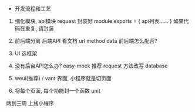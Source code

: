 - 开发流程和工艺
 1. 细化模块, api模块
    request 封装好
    module.exports = {
        api列表......
    }
    如果代码在重复, 请封装

 2. 前后端分离 
    后端API 看文档 
    url method  data
    前后端怎么配合?

 3. UI 选框架


 1. 没有后台API怎么办?
 easy-mock 推荐 
 request 方法改写 database
 2. weui(推荐) / vant 
  界面, 小程序就是切页面
 3. 将每个页面, 每个功能封一个函数 unit 

 两到三周 上线小程序
